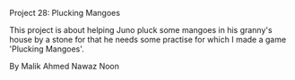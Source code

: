 Project 28: Plucking Mangoes

This project is about helping Juno pluck some mangoes in his granny's house by a stone for that he needs some practise for which I made a game 'Plucking Mangoes'.

By Malik Ahmed Nawaz Noon